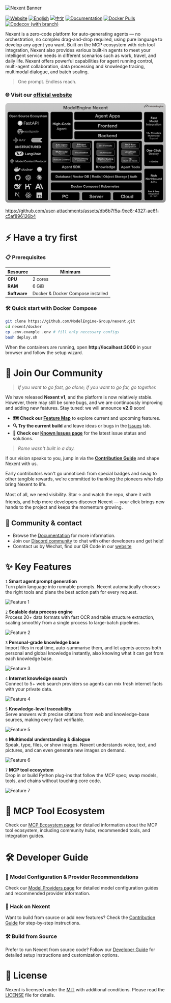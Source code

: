 ![Nexent Banner](./assets/NexentBanner.png)

[![Website](https://img.shields.io/badge/Website-blue?logo=icloud&logoColor=white)](https://nexent.tech)
[![English](https://img.shields.io/badge/English-README-blue?logo=github)](README.md)
[![中文](https://img.shields.io/badge/中文-README-green?logo=github)](README_CN.md)
[![Documentation](https://img.shields.io/badge/Documentation-CN/EN-red?logo=googledocs&logoColor=%23ECD53F)](https://modelengine-group.github.io/nexent)
[![Docker Pulls](https://img.shields.io/docker/pulls/nexent/nexent?logo=docker&label=DockerPull)](https://hub.docker.com/repositories/nexent)
[![Codecov (with branch)](https://img.shields.io/codecov/c/github/ModelEngine-Group/nexent/develop?logo=codecov&color=green)](https://codecov.io/gh/ModelEngine-Group/nexent)

Nexent is a zero-code platform for auto-generating agents — no orchestration, no complex drag-and-drop required, using pure language to develop any agent you want. Built on the MCP ecosystem with rich tool integration, Nexent also provides various built-in agents to meet your intelligent service needs in different scenarios such as work, travel, and daily life. Nexent offers powerful capabilities for agent running control, multi-agent collaboration, data processing and knowledge tracing, multimodal dialogue, and batch scaling.

> One prompt. Endless reach.

### 🌐 Visit our [official website](https://nexent.tech/)

![Nexent Banner](./assets/architecture_en.png)

https://github.com/user-attachments/assets/db6b7f5a-9ee8-4327-ae6f-c5af896126b4

# ⚡ Have a try first

### 📋 Prerequisites  

| Resource | Minimum |
|----------|---------|
| **CPU**  | 2 cores |
| **RAM**  | 6 GiB   |
| **Software** | Docker & Docker Compose installed |

### 🛠️ Quick start with Docker Compose

```bash
git clone https://github.com/ModelEngine-Group/nexent.git
cd nexent/docker
cp .env.example .env # fill only necessary configs
bash deploy.sh
```

When the containers are running, open **http://localhost:3000** in your browser and follow the setup wizard.

# 🤝 Join Our Community

> *If you want to go fast, go alone; if you want to go far, go together.*

We have released **Nexent v1**, and the platform is now relatively stable. However, there may still be some bugs, and we are continuously improving and adding new features. Stay tuned: we will announce **v2.0** soon!

* **🗺️ Check our [Feature Map](https://github.com/orgs/ModelEngine-Group/projects/6)** to explore current and upcoming features.
* **🔍 Try the current build** and leave ideas or bugs in the [Issues](https://github.com/ModelEngine-Group/nexent/issues) tab.
* **🐛 Check our [Known Issues page](https://github.com/orgs/ModelEngine-Group/projects/9)** for the latest issue status and solutions.

> *Rome wasn't built in a day.*

If our vision speaks to you, jump in via the **[Contribution Guide](https://modelengine-group.github.io/nexent/en/contributing)** and shape Nexent with us.

Early contributors won't go unnoticed: from special badges and swag to other tangible rewards, we're committed to thanking the pioneers who help bring Nexent to life.

Most of all, we need visibility. Star ⭐ and watch the repo, share it with friends, and help more developers discover Nexent — your click brings new hands to the project and keeps the momentum growing.

## 💬 Community & contact

- Browse the [Documentation](https://modelengine-group.github.io/nexent) for more information.  
- Join our [Discord community](https://discord.gg/tb5H3S3wyv) to chat with other developers and get help!
- Conntact us by Wechat, find our QR Code in our [website](https://nexent.tech/en/contact)

# ✨ Key Features

`1` **Smart agent prompt generation**  
   Turn plain language into runnable prompts. Nexent automatically chooses the right tools and plans the best action path for every request.

   ![Feature 1](./assets/Feature1.png)

`2` **Scalable data process engine**  
   Process 20+ data formats with fast OCR and table structure extraction, scaling smoothly from a single process to large-batch pipelines.

   ![Feature 2](./assets/Feature2.png)

`3` **Personal-grade knowledge base**  
   Import files in real time, auto-summarise them, and let agents access both personal and global knowledge instantly, also knowing what it can get from each knowledge base.

   ![Feature 3](./assets/Feature3.png)

`4` **Internet knowledge search**  
   Connect to 5+ web search providers so agents can mix fresh internet facts with your private data.

   ![Feature 4](./assets/Feature4.png)

`5` **Knowledge-level traceability**  
   Serve answers with precise citations from web and knowledge-base sources, making every fact verifiable.

   ![Feature 5](./assets/Feature5.png)

`6` **Multimodal understanding & dialogue**  
   Speak, type, files, or show images. Nexent understands voice, text, and pictures, and can even generate new images on demand.

   ![Feature 6](./assets/Feature6.png)

`7` **MCP tool ecosystem**  
   Drop in or build Python plug-ins that follow the MCP spec; swap models, tools, and chains without touching core code.

   ![Feature 7](./assets/Feature7.png)

# 🌱 MCP Tool Ecosystem

Check our [MCP Ecosystem page](https://modelengine-group.github.io/nexent/en/mcp-ecosystem/overview.html) for detailed information about the MCP tool ecosystem, including community hubs, recommended tools, and integration guides.

# 🛠️ Developer Guide

### 🤖 Model Configuration & Provider Recommendations

Check our [Model Providers page](https://modelengine-group.github.io/nexent/en/getting-started/model-providers.html) for detailed model configuration guides and recommended provider information.

### 🔧 Hack on Nexent

Want to build from source or add new features? Check the [Contribution Guide](https://modelengine-group.github.io/nexent/en/contributing) for step-by-step instructions.

### 🛠️ Build from Source

Prefer to run Nexent from source code? Follow our [Developer Guide](https://modelengine-group.github.io/nexent/en/getting-started/development-guide) for detailed setup instructions and customization options.

# 📄 License

Nexent is licensed under the [MIT](LICENSE) with additional conditions. Please read the [LICENSE](LICENSE) file for details.

